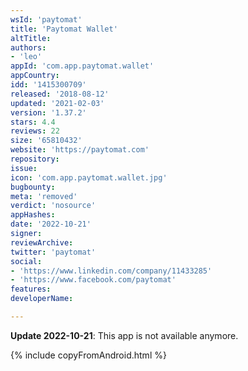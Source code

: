 ```yaml
---
wsId: 'paytomat'
title: 'Paytomat Wallet'
altTitle: 
authors:
- 'leo'
appId: 'com.app.paytomat.wallet'
appCountry: 
idd: '1415300709'
released: '2018-08-12'
updated: '2021-02-03'
version: '1.37.2'
stars: 4.4
reviews: 22
size: '65810432'
website: 'https://paytomat.com'
repository: 
issue: 
icon: 'com.app.paytomat.wallet.jpg'
bugbounty: 
meta: 'removed'
verdict: 'nosource'
appHashes: 
date: '2022-10-21'
signer: 
reviewArchive: 
twitter: 'paytomat'
social:
- 'https://www.linkedin.com/company/11433285'
- 'https://www.facebook.com/paytomat'
features: 
developerName: 

---
```


**Update 2022-10-21**: This app is not available anymore.

{% include copyFromAndroid.html %}
